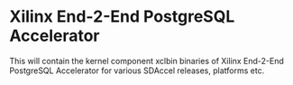 Xilinx End-2-End PostgreSQL Accelerator
===============================================

This will contain the kernel component xclbin binaries of Xilinx End-2-End PostgreSQL Accelerator for
various SDAccel releases, platforms etc.
